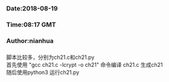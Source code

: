 ###
###    Date:2018-08-19
###   Time:08:17 GMT
###  Author:nianhua
###


脚本比较多，分别为ch21.c和ch21.py</br>
首先使用 "gcc ch21.c -lcrypt -o ch21" 命令编译 ch21.c 生成ch21</br>
随后使用python3 运行ch21.py
